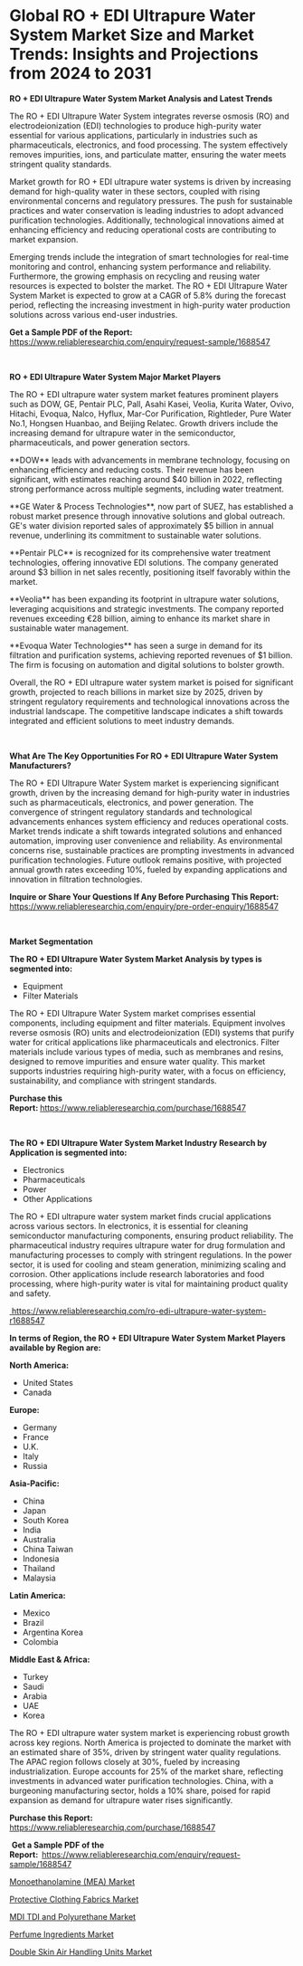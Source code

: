 <p><h1>Global RO + EDI Ultrapure Water System Market Size and Market Trends: Insights and Projections from 2024 to 2031</h1></p><p><strong>RO + EDI Ultrapure Water System Market Analysis and Latest Trends</strong></p>
<p><p>The RO + EDI Ultrapure Water System integrates reverse osmosis (RO) and electrodeionization (EDI) technologies to produce high-purity water essential for various applications, particularly in industries such as pharmaceuticals, electronics, and food processing. The system effectively removes impurities, ions, and particulate matter, ensuring the water meets stringent quality standards.</p><p>Market growth for RO + EDI ultrapure water systems is driven by increasing demand for high-quality water in these sectors, coupled with rising environmental concerns and regulatory pressures. The push for sustainable practices and water conservation is leading industries to adopt advanced purification technologies. Additionally, technological innovations aimed at enhancing efficiency and reducing operational costs are contributing to market expansion.</p><p>Emerging trends include the integration of smart technologies for real-time monitoring and control, enhancing system performance and reliability. Furthermore, the growing emphasis on recycling and reusing water resources is expected to bolster the market. The RO + EDI Ultrapure Water System Market is expected to grow at a CAGR of 5.8% during the forecast period, reflecting the increasing investment in high-purity water production solutions across various end-user industries.</p></p>
<p><strong>Get a Sample PDF of the Report:&nbsp;</strong> <a href="https://www.reliableresearchiq.com/enquiry/request-sample/1688547?utm_campaign=1132&utm_medium=2&utm_source=Github&utm_content=ia&utm_term=17102024&utm_id=ro-edi-ultrapure-water-system">https://www.reliableresearchiq.com/enquiry/request-sample/1688547</a></p>
<p>&nbsp;</p>
<p><strong>RO + EDI Ultrapure Water System Major Market Players</strong></p>
<p><p>The RO + EDI ultrapure water system market features prominent players such as DOW, GE, Pentair PLC, Pall, Asahi Kasei, Veolia, Kurita Water, Ovivo, Hitachi, Evoqua, Nalco, Hyflux, Mar-Cor Purification, Rightleder, Pure Water No.1, Hongsen Huanbao, and Beijing Relatec. Growth drivers include the increasing demand for ultrapure water in the semiconductor, pharmaceuticals, and power generation sectors.</p><p>**DOW** leads with advancements in membrane technology, focusing on enhancing efficiency and reducing costs. Their revenue has been significant, with estimates reaching around $40 billion in 2022, reflecting strong performance across multiple segments, including water treatment.</p><p>**GE Water & Process Technologies**, now part of SUEZ, has established a robust market presence through innovative solutions and global outreach. GE's water division reported sales of approximately $5 billion in annual revenue, underlining its commitment to sustainable water solutions.</p><p>**Pentair PLC** is recognized for its comprehensive water treatment technologies, offering innovative EDI solutions. The company generated around $3 billion in net sales recently, positioning itself favorably within the market.</p><p>**Veolia** has been expanding its footprint in ultrapure water solutions, leveraging acquisitions and strategic investments. The company reported revenues exceeding €28 billion, aiming to enhance its market share in sustainable water management.</p><p>**Evoqua Water Technologies** has seen a surge in demand for its filtration and purification systems, achieving reported revenues of $1 billion. The firm is focusing on automation and digital solutions to bolster growth.</p><p>Overall, the RO + EDI ultrapure water system market is poised for significant growth, projected to reach billions in market size by 2025, driven by stringent regulatory requirements and technological innovations across the industrial landscape. The competitive landscape indicates a shift towards integrated and efficient solutions to meet industry demands.</p></p>
<p>&nbsp;</p>
<p><strong>What Are The Key Opportunities For RO + EDI Ultrapure Water System Manufacturers?</strong></p>
<p><p>The RO + EDI Ultrapure Water System market is experiencing significant growth, driven by the increasing demand for high-purity water in industries such as pharmaceuticals, electronics, and power generation. The convergence of stringent regulatory standards and technological advancements enhances system efficiency and reduces operational costs. Market trends indicate a shift towards integrated solutions and enhanced automation, improving user convenience and reliability. As environmental concerns rise, sustainable practices are prompting investments in advanced purification technologies. Future outlook remains positive, with projected annual growth rates exceeding 10%, fueled by expanding applications and innovation in filtration technologies.</p></p>
<p><strong>Inquire or Share Your Questions If Any Before Purchasing This Report:</strong> <a href="https://www.reliableresearchiq.com/enquiry/pre-order-enquiry/1688547?utm_campaign=1132&utm_medium=2&utm_source=Github&utm_content=ia&utm_term=17102024&utm_id=ro-edi-ultrapure-water-system">https://www.reliableresearchiq.com/enquiry/pre-order-enquiry/1688547</a></p>
<p>&nbsp;</p>
<p><strong>Market Segmentation</strong></p>
<p><strong>The RO + EDI Ultrapure Water System Market Analysis by types is segmented into:</strong></p>
<p><ul><li>Equipment</li><li>Filter Materials</li></ul></p>
<p><p>The RO + EDI Ultrapure Water System market comprises essential components, including equipment and filter materials. Equipment involves reverse osmosis (RO) units and electrodeionization (EDI) systems that purify water for critical applications like pharmaceuticals and electronics. Filter materials include various types of media, such as membranes and resins, designed to remove impurities and ensure water quality. This market supports industries requiring high-purity water, with a focus on efficiency, sustainability, and compliance with stringent standards.</p></p>
<p><strong>Purchase this Report:&nbsp;</strong><a href="https://www.reliableresearchiq.com/purchase/1688547?utm_campaign=1132&utm_medium=2&utm_source=Github&utm_content=ia&utm_term=17102024&utm_id=ro-edi-ultrapure-water-system">https://www.reliableresearchiq.com/purchase/1688547</a></p>
<p>&nbsp;</p>
<p><strong>The RO + EDI Ultrapure Water System Market Industry Research by Application is segmented into:</strong></p>
<p><ul><li>Electronics</li><li>Pharmaceuticals</li><li>Power</li><li>Other Applications</li></ul></p>
<p><p>The RO + EDI ultrapure water system market finds crucial applications across various sectors. In electronics, it is essential for cleaning semiconductor manufacturing components, ensuring product reliability. The pharmaceutical industry requires ultrapure water for drug formulation and manufacturing processes to comply with stringent regulations. In the power sector, it is used for cooling and steam generation, minimizing scaling and corrosion. Other applications include research laboratories and food processing, where high-purity water is vital for maintaining product quality and safety.</p></p>
<p><a href="https://www.reliableresearchiq.com/ro-edi-ultrapure-water-system-r1688547?utm_campaign=1132&utm_medium=2&utm_source=Github&utm_content=ia&utm_term=17102024&utm_id=ro-edi-ultrapure-water-system">&nbsp;https://www.reliableresearchiq.com/ro-edi-ultrapure-water-system-r1688547</a></p>
<p><strong>In terms of Region, the RO + EDI Ultrapure Water System Market Players available by Region are:</strong></p>
<p>
    <p> <strong> North America: </strong>
        <ul>
            <li>United States</li>
            <li>Canada</li>
        </ul>
        </p> 
    <p> <strong> Europe: </strong>
        <ul>
            <li>Germany</li>
            <li>France</li>
            <li>U.K.</li>
            <li>Italy</li>
            <li>Russia</li>
        </ul>
        </p> 
    <p> <strong> Asia-Pacific: </strong>
        <ul>
            <li>China</li>
            <li>Japan</li>
            <li>South Korea</li>
            <li>India</li>
            <li>Australia</li>
            <li>China Taiwan</li>
            <li>Indonesia</li>
            <li>Thailand</li>
            <li>Malaysia</li>
        </ul>
        </p> 
    <p> <strong> Latin America: </strong>
        <ul>
            <li>Mexico</li>
            <li>Brazil</li>
            <li>Argentina Korea</li>
            <li>Colombia</li>
        </ul>
        </p> 
    <p> <strong> Middle East & Africa: </strong>
        <ul>
            <li>Turkey</li>
            <li>Saudi</li>
            <li>Arabia</li>
            <li>UAE</li>
            <li>Korea</li>
        </ul>
    </p>
    </p>
<p><p>The RO + EDI ultrapure water system market is experiencing robust growth across key regions. North America is projected to dominate the market with an estimated share of 35%, driven by stringent water quality regulations. The APAC region follows closely at 30%, fueled by increasing industrialization. Europe accounts for 25% of the market share, reflecting investments in advanced water purification technologies. China, with a burgeoning manufacturing sector, holds a 10% share, poised for rapid expansion as demand for ultrapure water rises significantly.</p></p>
<p><strong>Purchase this Report: </strong><a href="https://www.reliableresearchiq.com/purchase/1688547?utm_campaign=1132&utm_medium=2&utm_source=Github&utm_content=ia&utm_term=17102024&utm_id=ro-edi-ultrapure-water-system">https://www.reliableresearchiq.com/purchase/1688547</a></p>
<p>&nbsp;<strong>Get a Sample PDF of the Report:&nbsp;&nbsp;</strong><a href="https://www.reliableresearchiq.com/enquiry/request-sample/1688547?utm_campaign=1132&utm_medium=2&utm_source=Github&utm_content=ia&utm_term=17102024&utm_id=ro-edi-ultrapure-water-system">https://www.reliableresearchiq.com/enquiry/request-sample/1688547</a></p>
<p><strong></strong></p>
<p><p><a href="https://github.com/seraphinaqist/Market-Research-Report-List-1/blob/main/monoethanolamine-mea-market.md?utm_campaign=1132&utm_medium=2&utm_source=Github&utm_content=ia&utm_term=17102024&utm_id=ro-edi-ultrapure-water-system">Monoethanolamine (MEA) Market</a></p><p><a href="https://www.linkedin.com/pulse/protective-clothing-fabrics-market-trends-insights-type-application-93nbf?utm_campaign=1132&utm_medium=2&utm_source=Github&utm_content=ia&utm_term=17102024&utm_id=ro-edi-ultrapure-water-system">Protective Clothing Fabrics Market</a></p><p><a href="https://github.com/stumpefzclearez/Market-Research-Report-List-1/blob/main/mdi-tdi-and-polyurethane-market.md?utm_campaign=1132&utm_medium=2&utm_source=Github&utm_content=ia&utm_term=17102024&utm_id=ro-edi-ultrapure-water-system">MDI TDI and Polyurethane Market</a></p><p><a href="https://www.linkedin.com/pulse/perfume-ingredients-momentum-charting-126-cagr-path-2024-2031-mxxzf?utm_campaign=1132&utm_medium=2&utm_source=Github&utm_content=ia&utm_term=17102024&utm_id=ro-edi-ultrapure-water-system">Perfume Ingredients Market</a></p><p><a href="https://issuu.com/reportprime-2/docs/double-skin-air-handling-units-mark_9422db595a56bd?utm_campaign=1132&utm_medium=2&utm_source=Github&utm_content=ia&utm_term=17102024&utm_id=ro-edi-ultrapure-water-system">Double Skin Air Handling Units Market</a></p></p>